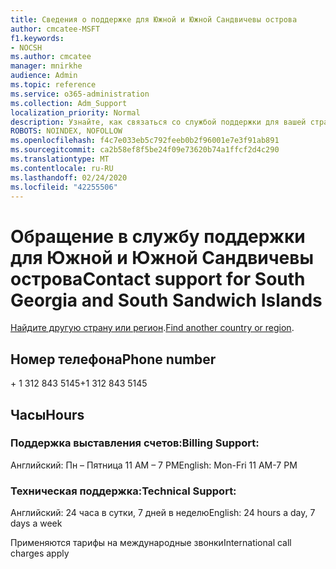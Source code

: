 ```yaml
---
title: Сведения о поддержке для Южной и Южной Сандвичевы острова
author: cmcatee-MSFT
f1.keywords:
- NOCSH
ms.author: cmcatee
manager: mnirkhe
audience: Admin
ms.topic: reference
ms.service: o365-administration
ms.collection: Adm_Support
localization_priority: Normal
description: Узнайте, как связаться со службой поддержки для вашей страны или региона.
ROBOTS: NOINDEX, NOFOLLOW
ms.openlocfilehash: f4c7e033eb5c792feeb0b2f96001e7e3f91ab891
ms.sourcegitcommit: ca2b58ef8f5be24f09e73620b74a1ffcf2d4c290
ms.translationtype: MT
ms.contentlocale: ru-RU
ms.lasthandoff: 02/24/2020
ms.locfileid: "42255506"
---
```

# <a name="contact-support-for-south-georgia-and-south-sandwich-islands"></a><span data-ttu-id="542dc-103">Обращение в службу поддержки для Южной и Южной Сандвичевы острова</span><span class="sxs-lookup"><span data-stu-id="542dc-103">Contact support for South Georgia and South Sandwich Islands</span></span>

<span data-ttu-id="542dc-104">[Найдите другую страну или регион](../contact-support-for-business-products.md).</span><span class="sxs-lookup"><span data-stu-id="542dc-104">[Find another country or region](../contact-support-for-business-products.md).</span></span>

## <a name="phone-number"></a><span data-ttu-id="542dc-105">Номер телефона</span><span class="sxs-lookup"><span data-stu-id="542dc-105">Phone number</span></span>
<span data-ttu-id="542dc-106">+ 1 312 843 5145</span><span class="sxs-lookup"><span data-stu-id="542dc-106">+1 312 843 5145</span></span>

## <a name="hours"></a><span data-ttu-id="542dc-107">Часы</span><span class="sxs-lookup"><span data-stu-id="542dc-107">Hours</span></span>
### <a name="billing-support"></a><span data-ttu-id="542dc-108">Поддержка выставления счетов:</span><span class="sxs-lookup"><span data-stu-id="542dc-108">Billing Support:</span></span>

<span data-ttu-id="542dc-109">Английский: Пн – Пятница 11 AM – 7 PM</span><span class="sxs-lookup"><span data-stu-id="542dc-109">English: Mon-Fri 11 AM-7 PM</span></span>

### <a name="technical-support"></a><span data-ttu-id="542dc-110">Техническая поддержка:</span><span class="sxs-lookup"><span data-stu-id="542dc-110">Technical Support:</span></span>

<span data-ttu-id="542dc-111">Английский: 24 часа в сутки, 7 дней в неделю</span><span class="sxs-lookup"><span data-stu-id="542dc-111">English: 24 hours a day, 7 days a week</span></span>

<span data-ttu-id="542dc-112">Применяются тарифы на международные звонки</span><span class="sxs-lookup"><span data-stu-id="542dc-112">International call charges apply</span></span>